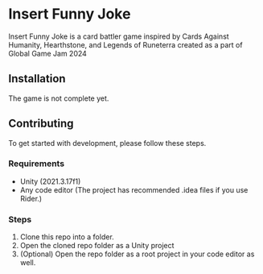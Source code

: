 ﻿# Insert Funny Joke

Insert Funny Joke is a card battler game inspired by Cards Against Humanity, Hearthstone, and Legends of Runeterra created as a part of Global Game Jam 2024

## Installation

The game is not complete yet.

## Contributing

To get started with development, please follow these steps.

### Requirements

- Unity (2021.3.17f1)
- Any code editor (The project has recommended .idea files if you use Rider.)

### Steps

1. Clone this repo into a folder.
2. Open the cloned repo folder as a Unity project
3. (Optional) Open the repo folder as a root project in your code editor as well.